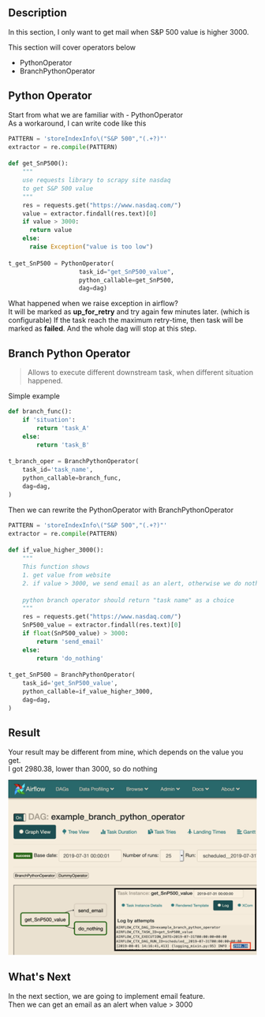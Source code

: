 Description
------------
In this section, I only want to get mail when S&P 500 value is higher 3000.

This section will cover operators below
- PythonOperator
- BranchPythonOperator


Python Operator
------------
Start from what we are familiar with - PythonOperator
<br>
As a workaround, I can write code like this

```python
PATTERN = 'storeIndexInfo\("S&P 500","(.+?)"'
extractor = re.compile(PATTERN)

def get_SnP500():
    """
    use requests library to scrapy site nasdaq
    to get S&P 500 value
    """
    res = requests.get("https://www.nasdaq.com/")
    value = extractor.findall(res.text)[0]
    if value > 3000:
      return value
    else:
      raise Exception("value is too low")

t_get_SnP500 = PythonOperator(
                    task_id="get_SnP500_value",
                    python_callable=get_SnP500,
                    dag=dag)
```

What happened when we raise exception in airflow?
<br>
It will be marked as **up_for_retry** and try again few minutes later. (which is configurable)
If the task reach the maximum retry-time, then task will be marked as **failed**. And the whole dag will stop at this step.


Branch Python Operator
------------
>   Allows to execute different downstream task, when different situation happened.

Simple example

```python
def branch_func():
    if 'situation':
        return 'task_A'
    else:
        return 'task_B'

t_branch_oper = BranchPythonOperator(
    task_id='task_name',
    python_callable=branch_func,
    dag=dag,
)
```

Then we can rewrite the PythonOperator with BranchPythonOperator

```python
PATTERN = 'storeIndexInfo\("S&P 500","(.+?)"'
extractor = re.compile(PATTERN)

def if_value_higher_3000():
    """
    This function shows
    1. get value from website
    2. if value > 3000, we send email as an alert, otherwise we do nothing

    python branch operator should return "task name" as a choice
    """
    res = requests.get("https://www.nasdaq.com/")
    SnP500_value = extractor.findall(res.text)[0]
    if float(SnP500_value) > 3000:
        return 'send_email'
    else:
        return 'do_nothing'

t_get_SnP500 = BranchPythonOperator(
    task_id='get_SnP500_value',
    python_callable=if_value_higher_3000,
    dag=dag,
)
```

Result
------------
Your result may be different from mine, which depends on the value you get.
<br>
I got 2980.38, lower than 3000, so do nothing

![img](imgs/branch.png)


What's Next
------------
In the next section, we are going to implement email feature.
<br>
Then we can get an email as an alert when value > 3000
